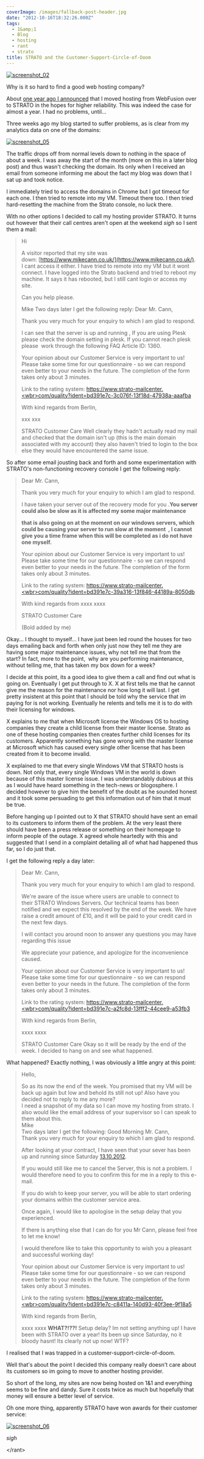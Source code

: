 ```yaml
---
coverImage: /images/fallback-post-header.jpg
date: "2012-10-16T18:32:26.000Z"
tags:
  - 1&amp;1
  - Blog
  - hosting
  - rant
  - strato
title: STRATO and the Customer-Support-Circle-of-Doom
---
```


[![](/wp-content/uploads/2012/10/screenshot_021.png "screenshot_02")](/wp-content/uploads/2012/10/screenshot_021.png)

Why is it so hard to find a good web hosting company?

<!-- more -->

About [one year ago I announced](/posts/new-blog-host-face-lift/) that I moved hosting from WebFusion over to STRATO in the hopes for higher reliability. This was indeed the case for almost a year. I had no problems, until...

Three weeks ago my blog started to suffer problems, as is clear from my analytics data on one of the domains:

[![](/wp-content/uploads/2012/10/screenshot_05.png "screenshot_05")](/wp-content/uploads/2012/10/screenshot_05.png)

The traffic drops off from normal levels down to nothing in the space of about a week. I was away the start of the month (more on this in a later blog post) and thus wasn't checking the domain. Its only when I received an email from someone informing me about the fact my blog was down that I sat up and took notice.

I immediately tried to access the domains in Chrome but I got timeout for each one. I then tried to remote into my VM. Timeout there too. I then tried hard-resetting the machine from the Strato console, no luck there.

With no other options I decided to call my hosting provider STRATO. It turns out however that their call centres aren't open at the weekend _sigh_ so I sent them a mail:

> Hi
>
> A visitor reported that my site was down: [https://www.mikecann.co.uk/](https://www.mikecann.co.uk/). I cant access it either. I have tried to remote into my VM but it wont connect. I have logged into the Strato backend and tried to reboot my machine. It says it has rebooted, but I still cant login or access my site.
>
> Can you help please.
>
> Mike
> Two days later I get the following reply:
> Dear Mr. Cann,
>
> Thank you very much for your enquiry to which I am glad to respond.
>
> I can see that the server is up and running , If you are using Plesk please check the domain setting in plesk. If you cannot reach plesk please  work through the following FAQ Article ID: 1360.
>
> Your opinion about our Customer Service is very important to us! Please take some time for our questionnaire - so we can respond even better to your needs in the future. The completion of the form takes only about 3 minutes.
>
> Link to the rating system: [https://www.strato-mailcenter.<wbr>com/quality?ident=bd391e7c-<wbr>3c076f-13f18d-47938a-aaafba</wbr></wbr>](https://www.strato-mailcenter.com/quality?ident=bd391e7c-3c076f-13f18d-47938a-aaafba)
>
> With kind regards from Berlin,
>
> xxx xxx
>
> STRATO Customer Care
> Well clearly they hadn't actually read my mail and checked that the domain isn't up (this is the main domain associated with my account) they also haven't tried to login to the box else they would have encountered the same issue.

So after some email jousting back and forth and some experimentation with STRATO's non-functioning recovery console I get the following reply:

> <div>
>
> Dear Mr. Cann,
>
> Thank you very much for your enquiry to which I am glad to respond.
>
> </div>
>
> I have taken your server out of the recovery mode for you .**You server could also be slow as it is affected my some major maintenance**
>
> **that is also going on at the moment on our windows servers, which could be causing your server to run slow at the moment  , I cannot give you a time frame when this will be completed as i do not have one myself.**
>
> <div>Your opinion about our Customer Service is very important to us! Please take some time for our questionnaire - so we can respond even better to your needs in the future. The completion of the form takes only about 3 minutes.</div>
>
> Link to the rating system: [https://www.strato-mailcenter.<wbr>com/quality?ident=bd391e7c-<wbr>39a316-13f846-44189a-8050db</wbr></wbr>](https://www.strato-mailcenter.com/quality?ident=bd391e7c-39a316-13f846-44189a-8050db)
>
> <div>With kind regards from xxxx xxxx
>
> STRATO Customer Care</div>
> (Bold added by me)

Okay... I thought to myself... I have just been led round the houses for two days emailing back and forth when only just now they tell me they are having some major maintenance issues, why not tell me that from the start? In fact, more to the point,  why are you performing maintenance, without telling me, that has taken my box down for a week?

I decide at this point, its a good idea to give them a call and find out what is going on. Eventually I get put through to X. X at first tells me that he cannot give me the reason for the maintenance nor how long it will last. I get pretty insistent at this point that I should be told why the service that im paying for is not working. Eventually he relents and tells me it is to do with their licensing for windows.

X explains to me that when Microsoft license the Windows OS to hosting companies they create a child license from their master license. Strato as one of these hosting companies then creates further child licenses for its customers. Apparently something has gone wrong with the master license at Microsoft which has caused every single other license that has been created from it to become invalid.

X explained to me that every single Windows VM that STRATO hosts is down. Not only that, every single Windows VM in the world is down because of this master license issue. I was understandably dubious at this as I would have heard something in the tech-news or blogosphere. I decided however to give him the benefit of the doubt as he sounded honest and it took some persuading to get this information out of him that it must be true.

Before hanging up I pointed out to X that STRATO should have sent an email to its customers to inform them of the problem. At the very least there should have been a press release or something on their homepage to inform people of the outage. X agreed whole heartedly with this and suggested that I send in a complaint detailing all of what had happened thus far, so I do just that.

I get the following reply a day later:

> Dear Mr. Cann,
>
> Thank you very much for your enquiry to which I am glad to respond.
>
> We're aware of the issue where users are unable to connect to their STRATO Windows Servers. Our technical teams has been notified and we expect this resolved by the end of the week. We have raise a credit amount of £10, and it will be paid to your credit card in the next few days.
>
> I will contact you around noon to answer any questions you may have regarding this issue
>
> We appreciate your patience, and apologize for the inconvenience caused.
>
> Your opinion about our Customer Service is very important to us! Please take some time for our questionnaire - so we can respond even better to your needs in the future. The completion of the form takes only about 3 minutes.
>
> Link to the rating system: [https://www.strato-mailcenter.<wbr>com/quality?ident=bd391e7c-<wbr>a2fc8d-13fff2-44cee9-a53fb3</wbr></wbr>](https://www.strato-mailcenter.com/quality?ident=bd391e7c-a2fc8d-13fff2-44cee9-a53fb3)
>
> With kind regards from Berlin,
>
> xxxx xxxx
>
> STRATO Customer Care
> Okay so it will be ready by the end of the week. I decided to hang on and see what happened.

What happened? Exactly nothing, I was obviously a little angry at this point:

> Hello,
>
> <div>So as its now the end of the week. You promised that my VM will be back up again but low and behold its still not up! Also have you decided not to reply to me any more?</div>
>
> <div></div>
>
> <div>I need a snapshot of my data so I can move my hosting from strato. I also would like the email address of your supervisor so I can speak to them about this.</div>
>
> <div></div>
>
> <div>Mike</div>
> Two days later I get the following:
> Good Morning Mr. Cann,
>
> <div>Thank you very much for your enquiry to which I am glad to respond.</div>
>
> After looking at your contract, I have seen that your sever has been up and running since Saturday [13.10.2012](tel:13.10.2012).
>
> If you would still like me to cancel the Server, this is not a problem. I would therefore need to you to confirm this for me in a reply to this e-mail.
>
> If you do wish to keep your server, you will be able to start ordering your domains within the customer service area.
>
> Once again, I would like to apologise in the setup delay that you experienced.
>
> If there is anything else that I can do for you Mr Cann, please feel free to let me know!
>
> I would therefore like to take this opportunity to wish you a pleasant and successful working day!
>
> <div>Your opinion about our Customer Service is very important to us! Please take some time for our questionnaire - so we can respond even better to your needs in the future. The completion of the form takes only about 3 minutes.</div>
>
> Link to the rating system: [https://www.strato-mailcenter.<wbr>com/quality?ident=bd391e7c-<wbr>c8411a-140d93-40f3ee-9f18a5</wbr></wbr>](https://www.strato-mailcenter.com/quality?ident=bd391e7c-c8411a-140d93-40f3ee-9f18a5)
>
> <div>With kind regards from Berlin,</div>
>
> xxxx xxxx
> **WHAT?!??!** Setup delay? Im not setting anything up! I have been with STRATO over a year! Its been up since Saturday, no it bloody hasnt! Its clearly not up now! WTF?

I realised that I was trapped in a customer-support-circle-of-doom.

Well that's about the point I decided this company really doesn't care about its customers so im going to move to another hosting provider.

So short of the long, my sites are now being hosted on 1&amp;1 and everything seems to be fine and dandy. Sure it costs twice as much but hopefully that money will ensure a better level of service.

Oh one more thing, apparently STRATO have won awards for their customer service:

[![](/wp-content/uploads/2012/10/screenshot_06.png "screenshot_06")](/wp-content/uploads/2012/10/screenshot_06.png)

_sigh_

&lt;/rant&gt;
